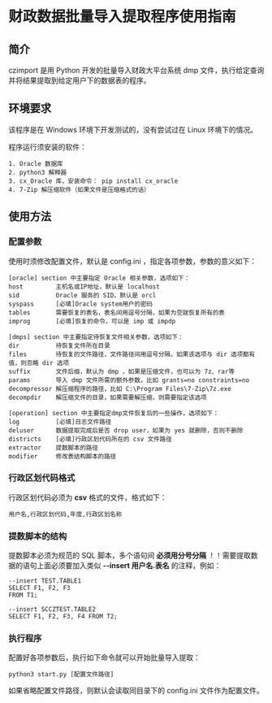 # 财政数据批量导入提取程序使用指南

## 简介

czimport 是用 Python 开发的批量导入财政大平台系统 dmp 文件，执行给定查询并将结果提取到给定用户下的数据表的程序。

## 环境要求

该程序是在 Windows 环境下开发测试的，没有尝试过在 Linux 环境下的情况。

程序运行须安装的软件：

	1. Oracle 数据库
	2. python3 解释器
	3. cx_Oracle 库，安装命令： pip install cx_oracle
	4. 7-Zip 解压缩软件（如果文件是压缩格式的话）

## 使用方法

### 配置参数

使用时须修改配置文件，默认是 config.ini ，指定各项参数，参数的意义如下：

	[oracle] section 中主要指定 Oracle 相关参数，选项如下：
	host         主机名或IP地址，默认是 localhost
	sid          Oracle 服务的 SID，默认是 orcl
	syspass      [必填]Oracle system用户的密码
	tables       需要恢复的表名，表名间用逗号分隔，如果为空就恢复所有的表
	improg       [必填]恢复的命令，可以是 imp 或 impdp

	[dmps] section 中主要指定待恢复文件相关参数，选项如下：
	dir          待恢复文件所在目录
	files        待恢复的文件路径，文件路径间用逗号分隔，如果该选项与 dir 选项都有值，则忽略 dir 选项
	suffix       文件后缀，默认为 dmp ，如果是压缩文件，也可以为 7z、rar等
	params       导入 dmp 文件所需的额外参数，比如 grants=no constraints=no
	decompressor 解压缩程序的路径，比如 C:\Program Files\7-Zip\7z.exe
	decompdir    解压缩文件的目录，如果需要解压缩，则需要指定该选项

	[operation] section 中主要指定dmp文件恢复后的一些操作，选项如下：
	log          [必填]日志文件路径
	deluser      数据提取完成后是否 drop user，如果为 yes 就删除，否则不删除
	districts    [必填]行政区划代码所在的 csv 文件路径
	extractor    提数脚本的路径
	modifier     修改表结构脚本的路径

### 行政区划代码格式

行政区划代码必须为 **csv** 格式的文件，格式如下：

	用户名,行政区划代码,年度,行政区划名称

### 提数脚本的结构

提数脚本必须为规范的 SQL 脚本，多个语句间 **必须用分号分隔** ！！需要提取数据的语句上面必须要加入类似 **--insert 用户名.表名** 的注释，例如：

	--insert TEST.TABLE1
	SELECT F1, F2, F3
	FROM T1;

	--insert SCCZTEST.TABLE2
	SELECT F1, F2, F3, F4 FROM T2;

### 执行程序

配置好各项参数后，执行如下命令就可以开始批量导入提取：

	python3 start.py [配置文件路径]

如果省略配置文件路径，则默认会读取同目录下的 config.ini 文件作为配置文件。
